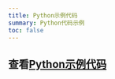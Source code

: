 ```yaml
---
title: Python示例代码
summary: Python代码示例
toc: false
---
```

## 查看[Python示例代码](http://code.goodrain.com/demo/python-hello/tree/master)